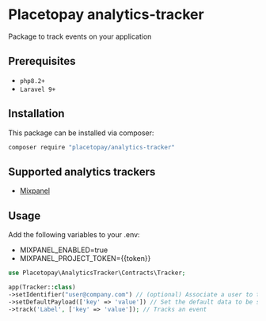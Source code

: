 # Placetopay analytics-tracker

Package to track events on your application 

## Prerequisites

- `php8.2+`
- `Laravel 9+`

## Installation

This package can be installed via composer:

``` bash
composer require "placetopay/analytics-tracker"
```

## Supported analytics trackers

- [Mixpanel](https://mixpanel.com/)

## Usage

Add the following variables to your .env:

- MIXPANEL_ENABLED=true
- MIXPANEL_PROJECT_TOKEN={{token}}

```php
use Placetopay\AnalyticsTracker\Contracts\Tracker;

app(Tracker::class)
->setIdentifier("user@company.com") // (optional) Associate a user to the tracked events
->setDefaultPayload(['key' => 'value']) // Set the default data to be sent on every track call
->track('Label', ['key' => 'value']); // Tracks an event
```
